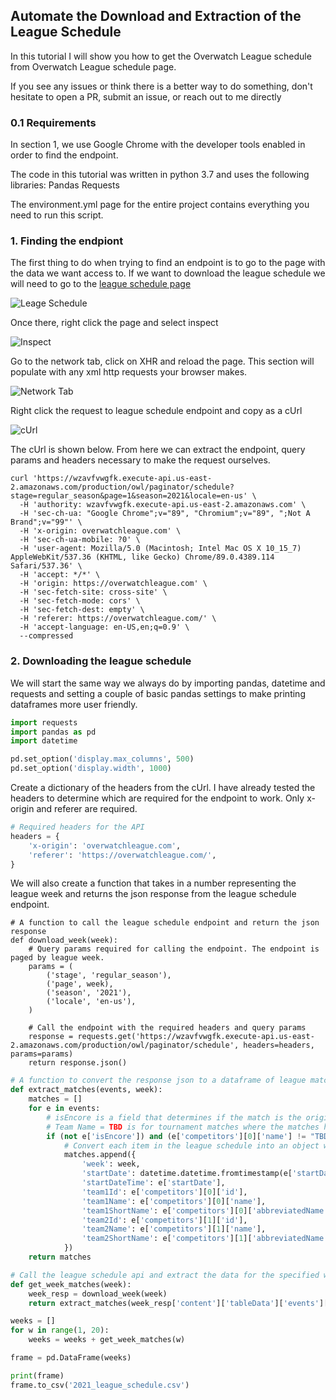 ## Automate the Download and Extraction of the League Schedule

In this tutorial I will show you how to get the Overwatch League schedule from Overwatch League schedule page.

If you see any issues or think there is a better way to do something,
don't hesitate to open a PR, submit an issue, or reach out to me directly

### 0.1 Requirements
In section 1, we use Google Chrome with the developer tools enabled in order to find the endpoint.

The code in this tutorial was written in python 3.7 and uses the following libraries:
Pandas
Requests

The environment.yml page for the entire project contains everything you need to run this script.


### 1. Finding the endpiont

The first thing to do when trying to find an endpoint is to go to the page with the data we want access to.
If we want to download the league schedule we will need to go to the [league schedule page](https://overwatchleague.com/en-us/schedule?stage=regular_season&week=1)

![Leage Schedule](screen_shots/schedule.png)

Once there, right click the page and select inspect

![Inspect](screen_shots/inspect.png)

Go to the network tab, click on XHR and reload the page. This section will populate with any xml http requests your browser makes.

![Network Tab](screen_shots/network.png)

Right click the request to league schedule endpoint and copy as a cUrl

![cUrl](screen_shots/curl.png)

The cUrl is shown below. From here we can extract the endpoint, query params and headers necessary to make the request ourselves.


```
curl 'https://wzavfvwgfk.execute-api.us-east-2.amazonaws.com/production/owl/paginator/schedule?stage=regular_season&page=1&season=2021&locale=en-us' \
  -H 'authority: wzavfvwgfk.execute-api.us-east-2.amazonaws.com' \
  -H 'sec-ch-ua: "Google Chrome";v="89", "Chromium";v="89", ";Not A Brand";v="99"' \
  -H 'x-origin: overwatchleague.com' \
  -H 'sec-ch-ua-mobile: ?0' \
  -H 'user-agent: Mozilla/5.0 (Macintosh; Intel Mac OS X 10_15_7) AppleWebKit/537.36 (KHTML, like Gecko) Chrome/89.0.4389.114 Safari/537.36' \
  -H 'accept: */*' \
  -H 'origin: https://overwatchleague.com' \
  -H 'sec-fetch-site: cross-site' \
  -H 'sec-fetch-mode: cors' \
  -H 'sec-fetch-dest: empty' \
  -H 'referer: https://overwatchleague.com/' \
  -H 'accept-language: en-US,en;q=0.9' \
  --compressed
```


### 2. Downloading the league schedule

We will start the same way we always do by importing pandas, datetime and requests and
setting a couple of basic pandas settings to make printing dataframes more user friendly.
```python
import requests
import pandas as pd
import datetime

pd.set_option('display.max_columns', 500)
pd.set_option('display.width', 1000)
```


Create a dictionary of the headers from the cUrl. I have already tested the headers to determine which are required for the endpoint to work. Only x-origin and referer are required.
```python
# Required headers for the API
headers = {
    'x-origin': 'overwatchleague.com',
    'referer': 'https://overwatchleague.com/',
}
```

We will also create a function that takes in a number representing the league week and returns the json response from the league schedule endpoint.
```pyhthon
# A function to call the league schedule endpoint and return the json response
def download_week(week):
    # Query params required for calling the endpoint. The endpoint is paged by league week.
    params = (
        ('stage', 'regular_season'),
        ('page', week),
        ('season', '2021'),
        ('locale', 'en-us'),
    )

    # Call the endpoint with the required headers and query params
    response = requests.get('https://wzavfvwgfk.execute-api.us-east-2.amazonaws.com/production/owl/paginator/schedule', headers=headers, params=params)
    return response.json()

```


```python
# A function to convert the response json to a dataframe of league matches
def extract_matches(events, week):
    matches = []
    for e in events:
        # isEncore is a field that determines if the match is the original play (false) or if the match is being replayed in a different timezone (true)
        # Team Name = TBD is for tournament matches where the matches haven't been determined yet.
        if (not e['isEncore']) and (e['competitors'][0]['name'] != "TBD") and (e['competitors'][1]['name'] != "TBD"):
            # Convert each item in the league schedule into an object we can use to build our league schedule
            matches.append({
                'week': week,
                'startDate': datetime.datetime.fromtimestamp(e['startDate']/1000).strftime('%Y-%m-%d'),
                'startDateTime': e['startDate'],
                'team1Id': e['competitors'][0]['id'],
                'team1Name': e['competitors'][0]['name'],
                'team1ShortName': e['competitors'][0]['abbreviatedName'],
                'team2Id': e['competitors'][1]['id'],
                'team2Name': e['competitors'][1]['name'],
                'team2ShortName': e['competitors'][1]['abbreviatedName'],
            })
    return matches
```

```python
# Call the league schedule api and extract the data for the specified week
def get_week_matches(week):
    week_resp = download_week(week)
    return extract_matches(week_resp['content']['tableData']['events'][0]['matches'], week)

weeks = []
for w in range(1, 20):
    weeks = weeks + get_week_matches(w)

frame = pd.DataFrame(weeks)

print(frame)
frame.to_csv('2021_league_schedule.csv')

```